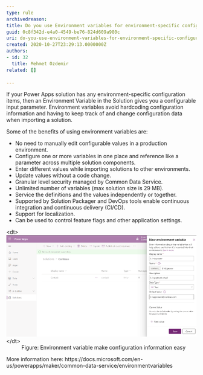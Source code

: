 ```yaml
---
type: rule
archivedreason: 
title: Do you use Environment variables for environment-specific configurations?
guid: 0c8f342d-e4a0-4549-be76-824d609a980c
uri: do-you-use-environment-variables-for-environment-specific-configurations
created: 2020-10-27T23:29:13.0000000Z
authors:
- id: 32
  title: Mehmet Ozdemir
related: []

---
```


If your Power Apps solution has any environment-specific configuration items, then an Environment Variable in the Solution gives you a configurable input parameter. Environment variables avoid hardcoding configuration information and having to keep track of and change configuration data when importing a solution.

<!--endintro-->

Some of the benefits of using environment variables are:

* No need to manually edit configurable values in a production environment.
* Configure one or more variables in one place and reference like a parameter across multiple solution components.
* Enter different values while importing solutions to other environments.
* Update values without a code change.
* Granular level security managed by Common Data Service.
* Unlimited number of variables (max solution size is 29 MB).
* Service the definitions and the values independently or together.
* Supported by Solution Packager and DevOps tools enable continuous integration and continuous delivery (CI/CD).
* Support for localization.
* Can be used to control feature flags and other application settings.

<dl class="image">&lt;dt&gt;<img src="new-environment-variable.png" alt="new-environment-variable.png" style="width:750px;">&lt;/dt&gt;<dd>Figure: Environment variable make configuration information easy</dd></dl>
More information here: https://docs.microsoft.com/en-us/powerapps/maker/common-data-service/environmentvariables
